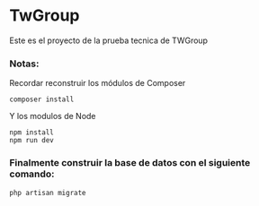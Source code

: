 # TwGroup

Este es el proyecto de la prueba tecnica de TWGroup

### Notas:
Recordar reconstruir los módulos de Composer

```
composer install
```
Y los modulos de Node
```
npm install
npm run dev
```

### Finalmente construir la base de datos con el siguiente comando:
```
php artisan migrate
```

